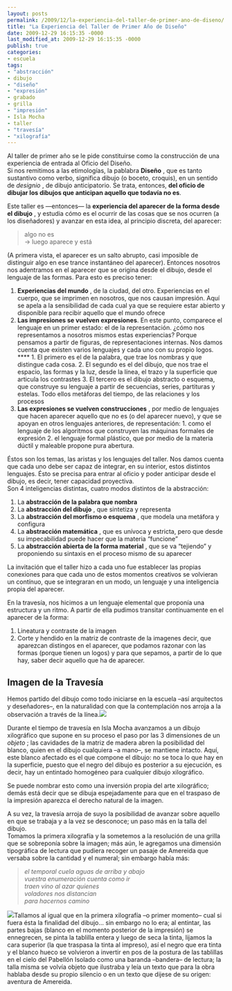 ```yaml
---
layout: posts
permalink: /2009/12/la-experiencia-del-taller-de-primer-ano-de-diseno/
title: "La Experiencia del Taller de Primer Año de Diseño"
date: 2009-12-29 16:15:35 -0000
last_modified_at: 2009-12-29 16:15:35 -0000
publish: true
categories:
- escuela
tags:
- "abstracción"
- dibujo
- "diseño"
- "expresión"
- grabado
- grilla
- "impresión"
- Isla Mocha
- taller
- "travesía"
- "xilografía"
---
```

Al taller de primer año se le pide constituirse como la construcción de una experiencia de entrada al Oficio del Diseño.  
Si nos remitimos a las etimologías, la pablabra **Diseño** , que es tanto sustantivo como verbo, significa dibujo (o boceto, croquis), en un sentido de _designio_ , de dibujo anticipatorio. Se trata, entonces, **del oficio de dibujar los dibujos que anticipan aquello que todavía no es**.

Este taller es —entonces— la **experiencia del aparecer de la forma desde el dibujo** , y estudia cómo es el ocurrir de las cosas que se nos ocurren (a los diseñadores) y avanzar en esta idea, al principio discreta, del aparecer:

> algo no es  
> → luego aparece y está

(A primera vista, el aparecer es un salto abrupto, casi imposible de distinguir algo en ese trance instantáneo del aparecer). Entonces nosotros nos adentramos en el aparecer que se origina desde el dibujo, desde el lenguaje de las formas. Para esto es preciso tener:

  1. **Experiencias del mundo** , de la ciudad, del otro. Experiencias en el cuerpo, que se imprimen en nosotros, que nos causan impresión. Aquí se apela a la sensibilidad de cada cual ya que se requiere estar abierto y disponible para recibir aquello que el mundo ofrece
  2. **Las impresiones se vuelven expresiones**. En este punto, comparece el lenguaje en un primer estado: el de la representación. ¿cómo nos representamos a nosotros mismos estas experiencias? Porque pensamos a partir de figuras, de representaciones internas. Nos damos cuenta que existen varios lenguajes y cada uno con su propio logos. ****
    1. El primero es el de la palabra, que trae los nombras y que distingue cada cosa.
    2. El segundo es el del dibujo, que nos trae el espacio, las formas y la luz, desde la línea, el trazo y la superficie que articula los contrastes
    3. El tercero es el dibujo abstracto o esquema, que construye su lenguaje a partir de secuencias, series, partituras y estelas. Todo ellos metáforas del tiempo, de las relaciones y los procesos
  3. **Las expresiones se vuelven construcciones** , por medio de lenguajes que hacen aparecer aquello que no es (o del aparecer nuevo), y que se apoyan en otros lenguajes anteriores, de representación: [](http://www.ead.pucv.cl/wp-content/archivos/2009/12/Taller-Dise%C3%B1o-1-2009.009.png)
    1. como el lenguaje de los algoritmos que construyen las máquinas formales de expresión
    2. el lenguaje formal plástico, que por medio de la materia dúctil y maleable propone pura abertura.

Éstos son los temas, las aristas y los lenguajes del taller. Nos damos cuenta que cada uno debe ser capaz de integrar, en su interior, estos distintos lenguajes. Ésto se precisa para entrar al oficio y poder anticipar desde el dibujo, es decir, tener capacidad proyectiva.  
Son 4 inteligencias distintas, cuatro modos distintos de la abstracción:

  1. La **abstracción de la palabra que nombra**
  2. La **abstracción del dibujo** , que sintetiza y representa
  3. La **abstracción del morfismo o esquema** , que modela una metáfora y configura
  4. La **abstracción matemática** , que es unívoca y estricta, pero que desde su impecabilidad puede hacer que la materia “funcione”
  5. La **abstracción abierta de la forma material** , que se va “tejiendo” y proponiendo su sintaxis en el proceso mismo de su aparecer

La invitación que el taller hizo a cada uno fue establecer las propias conexiones para que cada uno de estos momentos creativos se volvieran un contínuo, que se integraran en un modo, un lenguaje y una inteligencia propia del aparecer.

En la travesía, nos hicimos a un lenguaje elemental que proponía una estructura y un ritmo. A partir de ella pudimos transitar contínuamente en el aparecer de la forma:

  1. Lineatura y contraste de la imagen
  2. Corte y hendido en la matriz de contraste de la imagenes decir, que aparezcan distingos en el aparecer, que podamos razonar con las formas (porque tienen un logos) y para que sepamos, a partir de lo que hay, saber decir aquello que ha de aparecer.

## Imagen de la Travesía

Hemos partido del dibujo como todo iniciarse en la escuela –así arquitectos y deseñadores–, en la naturalidad con que la contemplación nos arroja a la observación a través de la línea.[![](http://www.ead.pucv.cl/wp-content/archivos/2009/12/Xilo_Fattori_web-260x136.jpg)](http://www.ead.pucv.cl/wp-content/archivos/2009/12/Xilo_Fattori_web.jpg "Xilografía 1")

Durante el tiempo de travesía en Isla Mocha avanzamos a un dibujo xilográfico que supone en su proceso el paso por las 3 dimensiones de un _objeto_ ; las cavidades de la matriz de madera abren la posibilidad del blanco, quien en el dibujo cualquiera –a mano–, se mantiene intacto. Aquí, este blanco afectado es el que compone el dibujo: no se toca lo que hay en la superficie, puesto que el negro del dibujo es posterior a su ejecución, es decir, hay un entintado homogéneo para cualquier dibujo xilográfico.

Se puede nombrar esto como una inversión propia del arte xilográfico; demás está decir que se dibuja espejadamente para que en el traspaso de la impresión aparezca el derecho natural de la imagen.

A su vez, la travesía arroja de suyo la posibilidad de avanzar sobre aquello en que se trabaja y a la vez se desconoce; un paso más en la talla del dibujo.  
Tomamos la primera xilografía y la sometemos a la resolución de una grilla que se sobreponía sobre la imagen; más aún, le agregamos una dimensión tipográfica de lectura que pudiera recoger un pasaje de Amereida que versaba sobre la cantidad y el numeral; sin embargo había más:

> _el temporal cuela aguas de arriba y abajo  
> vuestra enumeración cuenta como ir  
> traen vino al azar quienes  
> voladores nos distancian  
> para hacernos camino_

[![](http://www.ead.pucv.cl/wp-content/archivos/2009/12/xilo_camino_web-260x131.jpg)](http://www.ead.pucv.cl/wp-content/archivos/2009/12/xilo_camino_web.jpg "Xilografía 2")Tallamos al igual que en la primera xilografía –o primer momento– cual si fuera ésta la finalidad del dibujo… sin embargo no lo era; al entintar, las partes bajas (blanco en el momento posterior de la impresión) se ennegrecen, se pinta la tablilla entera y luego de seca la tinta, lijamos la cara superior (la que traspasa la tinta al impreso), así el negro que era tinta y el blanco hueco se volvieron a invertir en pos de la postura de las tablillas en el cielo del Pabellón Isolado como una baranda –bandera– de lectura; la talla misma se volvía objeto que ilustraba y leía un texto que para la obra hablaba desde su propio silencio o en un texto que dijese de su origen: aventura de Amereida.

